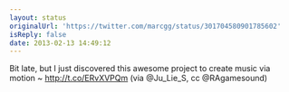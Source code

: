 ```yaml
---
layout: status
originalUrl: 'https://twitter.com/marcgg/status/301704580901785602'
isReply: false
date: 2013-02-13 14:49:12
---
```


Bit late, but I just discovered this awesome project to create music via motion ~ http://t.co/ERvXVPQm (via @Ju_Lie_S, cc @RAgamesound)
